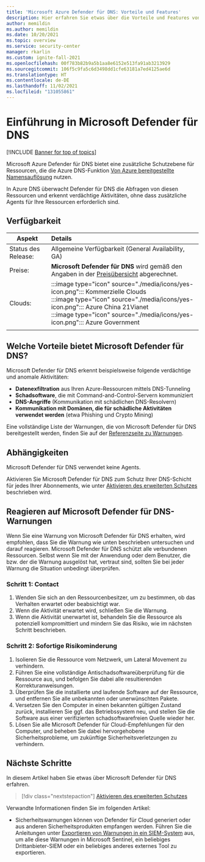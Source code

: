 ```yaml
---
title: 'Microsoft Azure Defender für DNS: Vorteile und Features'
description: Hier erfahren Sie etwas über die Vorteile und Features von Microsoft Defender für DNS.
author: memildin
ms.author: memildin
ms.date: 10/20/2021
ms.topic: overview
ms.service: security-center
manager: rkarlin
ms.custom: ignite-fall-2021
ms.openlocfilehash: 00f783b82b9a5b1aa8e6152e513fa91ab3213929
ms.sourcegitcommit: 106f5c9fa5c6d3498dd1cfe63181a7ed4125ae6d
ms.translationtype: HT
ms.contentlocale: de-DE
ms.lasthandoff: 11/02/2021
ms.locfileid: "131055861"
---
```

# <a name="introduction-to-microsoft-defender-for-dns"></a>Einführung in Microsoft Defender für DNS

[!INCLUDE [Banner for top of topics](./includes/banner.md)]

Microsoft Azure Defender für DNS bietet eine zusätzliche Schutzebene für Ressourcen, die die Azure DNS-Funktion [Von Azure bereitgestellte Namensauflösung](../virtual-network/virtual-networks-name-resolution-for-vms-and-role-instances.md#azure-provided-name-resolution) nutzen. 

In Azure DNS überwacht Defender für DNS die Abfragen von diesen Ressourcen und erkennt verdächtige Aktivitäten, ohne dass zusätzliche Agents für Ihre Ressourcen erforderlich sind.

## <a name="availability"></a>Verfügbarkeit

|Aspekt|Details|
|----|:----|
|Status des Release:|Allgemeine Verfügbarkeit (General Availability, GA)|
|Preise:|**Microsoft Defender für DNS** wird gemäß den Angaben in der [Preisübersicht](https://azure.microsoft.com/pricing/details/security-center/) abgerechnet.|
|Clouds:|:::image type="icon" source="./media/icons/yes-icon.png"::: Kommerzielle Clouds<br>:::image type="icon" source="./media/icons/yes-icon.png"::: Azure China 21Vianet<br>:::image type="icon" source="./media/icons/yes-icon.png"::: Azure Government|
|||

## <a name="what-are-the-benefits-of-microsoft-defender-for-dns"></a>Welche Vorteile bietet Microsoft Defender für DNS?

Microsoft Defender für DNS erkennt beispielsweise folgende verdächtige und anomale Aktivitäten:

- **Datenexfiltration** aus Ihren Azure-Ressourcen mittels DNS-Tunneling
- **Schadsoftware**, die mit Command-and-Control-Servern kommuniziert
- **DNS-Angriffe** (Kommunikation mit schädlichen DNS-Resolvern) 
- **Kommunikation mit Domänen, die für schädliche Aktivitäten verwendet werden** (etwa Phishing und Crypto Mining)

Eine vollständige Liste der Warnungen, die von Microsoft Defender für DNS bereitgestellt werden, finden Sie auf der [Referenzseite zu Warnungen](alerts-reference.md#alerts-dns).

## <a name="dependencies"></a>Abhängigkeiten

Microsoft Defender für DNS verwendet keine Agents. 

Aktivieren Sie Microsoft Defender für DNS zum Schutz Ihrer DNS-Schicht für jedes Ihrer Abonnements, wie unter [Aktivieren des erweiterten Schutzes](enable-enhanced-security.md) beschrieben wird.


## <a name="respond-to-microsoft-defender-for-dns-alerts"></a>Reagieren auf Microsoft Defender für DNS-Warnungen

Wenn Sie eine Warnung von Microsoft Defender für DNS erhalten, wird empfohlen, dass Sie die Warnung wie unten beschrieben untersuchen und darauf reagieren. Microsoft Defender für DNS schützt alle verbundenen Ressourcen. Selbst wenn Sie mit der Anwendung oder dem Benutzer, die bzw. der die Warnung ausgelöst hat, vertraut sind, sollten Sie bei jeder Warnung die Situation unbedingt überprüfen.  


### <a name="step-1-contact"></a>Schritt 1: Contact

1. Wenden Sie sich an den Ressourcenbesitzer, um zu bestimmen, ob das Verhalten erwartet oder beabsichtigt war.
1. Wenn die Aktivität erwartet wird, schließen Sie die Warnung.
1. Wenn die Aktivität unerwartet ist, behandeln Sie die Ressource als potenziell kompromittiert und mindern Sie das Risiko, wie im nächsten Schritt beschrieben.

### <a name="step-2-immediate-mitigation"></a>Schritt 2: Sofortige Risikominderung 

1. Isolieren Sie die Ressource vom Netzwerk, um Lateral Movement zu verhindern.
1. Führen Sie eine vollständige Antischadsoftwareüberprüfung für die Ressource aus, und befolgen Sie dabei alle resultierenden Korrekturanweisungen.
1. Überprüfen Sie die installierte und laufende Software auf der Ressource, und entfernen Sie alle unbekannten oder unerwünschten Pakete.
1. Versetzen Sie den Computer in einen bekannten gültigen Zustand zurück, installieren Sie ggf. das Betriebssystem neu, und stellen Sie die Software aus einer verifizierten schadsoftwarefreien Quelle wieder her.
1. Lösen Sie alle Microsoft Defender für Cloud-Empfehlungen für den Computer, und beheben Sie dabei hervorgehobene Sicherheitsprobleme, um zukünftige Sicherheitsverletzungen zu verhindern.


## <a name="next-steps"></a>Nächste Schritte

In diesem Artikel haben Sie etwas über Microsoft Defender für DNS erfahren. 

> [!div class="nextstepaction"]
> [Aktivieren des erweiterten Schutzes](enable-enhanced-security.md)

Verwandte Informationen finden Sie im folgenden Artikel: 

- Sicherheitswarnungen können von Defender für Cloud generiert oder aus anderen Sicherheitsprodukten empfangen werden. Führen Sie die Anleitungen unter [Exportieren von Warnungen in ein SIEM-System](continuous-export.md) aus, um alle diese Warnungen in Microsoft Sentinel, ein beliebiges Drittanbieter-SIEM oder ein beliebiges anderes externes Tool zu exportieren.
